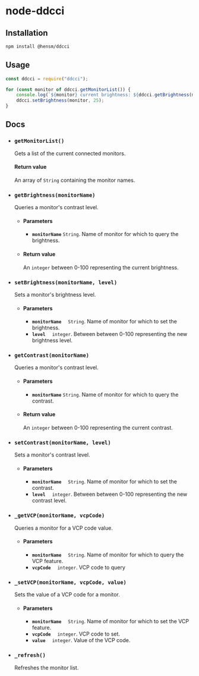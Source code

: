 # node-ddcci

## Installation

````bash
npm install @hensm/ddcci
````

## Usage

````js
const ddcci = require("ddcci");

for (const monitor of ddcci.getMonitorList()) {
    console.log(`${monitor} current brightness: ${ddcci.getBrightness(monitor)}`);
    ddcci.setBrightness(monitor, 25);
}
````

## Docs

* ### `getMonitorList()`
  Gets a list of the current connected monitors.
  #### Return value
  An array of `String` containing the monitor names.

* ### `getBrightness(monitorName)`
  Queries a monitor's contrast level.
  * #### Parameters
    * **`monitorName`** 
      `String`. Name of monitor for which to query the brightness.
  * #### Return value
    An `integer` between 0-100 representing the current brightness.

* ### `setBrightness(monitorName, level)`
  Sets a monitor's brightness level.
  * #### Parameters
    * **`monitorName`**
      &emsp;`String`. Name of monitor for which to set the brightness.
    * **`level`**
      &emsp;`integer`. Between between 0-100 representing the new brightness level.

* ### `getContrast(monitorName)`
  Queries a monitor's contrast level.
  * #### Parameters
    * **`monitorName`** 
      `String`. Name of monitor for which to query the contrast.
  * #### Return value
    An `integer` between 0-100 representing the current contrast.

* ### `setContrast(monitorName, level)`
  Sets a monitor's contrast level.
  * #### Parameters
    * **`monitorName`**
      &emsp;`String`. Name of monitor for which to set the contrast.
    * **`level`**
      &emsp;`integer`. Between between 0-100 representing the new contrast level.

* ### `_getVCP(monitorName, vcpCode)`
  Queries a monitor for a VCP code value.
  * #### Parameters
    * **`monitorName`**
      &emsp;`String`. Name of monitor for which to query the VCP feature.
    * **`vcpCode`**
      &emsp;`integer`. VCP code to query

* ### `_setVCP(monitorName, vcpCode, value)`
  Sets the value of a VCP code for a monitor.
  * #### Parameters
    * **`monitorName`**
      &emsp;`String`. Name of monitor for which to set the VCP feature.
    * **`vcpCode`**
      &emsp;`integer`. VCP code to set.
    * **`value`**
      &emsp;`integer`. Value of the VCP code.

* ### `_refresh()`
  Refreshes the monitor list.


